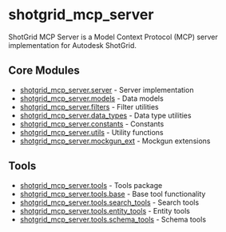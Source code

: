 # shotgrid_mcp_server

ShotGrid MCP Server is a Model Context Protocol (MCP) server implementation for Autodesk ShotGrid.

## Core Modules

- [shotgrid_mcp_server.server](shotgrid_mcp_server.server.md) - Server implementation
- [shotgrid_mcp_server.models](shotgrid_mcp_server.models.md) - Data models
- [shotgrid_mcp_server.filters](shotgrid_mcp_server.filters.md) - Filter utilities
- [shotgrid_mcp_server.data_types](shotgrid_mcp_server.data_types.md) - Data type utilities
- [shotgrid_mcp_server.constants](shotgrid_mcp_server.constants.md) - Constants
- [shotgrid_mcp_server.utils](shotgrid_mcp_server.utils.md) - Utility functions
- [shotgrid_mcp_server.mockgun_ext](shotgrid_mcp_server.mockgun_ext.md) - Mockgun extensions

## Tools

- [shotgrid_mcp_server.tools](shotgrid_mcp_server.tools.md) - Tools package
- [shotgrid_mcp_server.tools.base](shotgrid_mcp_server.tools.base.md) - Base tool functionality
- [shotgrid_mcp_server.tools.search_tools](shotgrid_mcp_server.tools.search_tools.md) - Search tools
- [shotgrid_mcp_server.tools.entity_tools](shotgrid_mcp_server.tools.entity_tools.md) - Entity tools
- [shotgrid_mcp_server.tools.schema_tools](shotgrid_mcp_server.tools.schema_tools.md) - Schema tools
